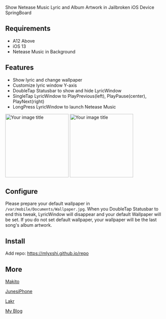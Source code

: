 Show Netease Music Lyric and Album Artwork in Jailbroken iOS Device SpringBoard

## Requirements
- A12 Above
- iOS 13 
- Netease Music in Background

## Features
- Show lyric and change wallpaper 
- Customize lyric window Y-axis
- DoubleTap Statusbar to show and hide LyricWindow
- SingleTap LyricWindow to PlayPrevious(left), PlayPause(center), PlayNext(right)
- LongPress LyricWindow to launch Netease Music

<img src="https://raw.githubusercontent.com/onewayticket255/DesktopNeteaseLyric/master/screenshot.png" alt="Your image title" width="200"/>
<img src="https://raw.githubusercontent.com/onewayticket255/DesktopNeteaseLyric/master/setting.png" alt="Your image title" width="200"/>

## Configure 
Please prepare your default wallpaper in `/var/mobile/Documents/Wallpaper.jpg`. When you DoubleTap Statusbar to end this tweak, LyricWindow will disappear and your default Wallpaper will be set. If you do not set default wallpaper, your wallpaper will be the last song's album artwork.

## Install
Add repo: https://mlyxshi.github.io/repo

## More
[Makito](https://keep.moe/2019/05/16/netease-now-playing-lldb/)

[JunesiPhone](https://github.com/JunesiPhone/XenInfo)

[Lakr](https://lab.qaq.wiki/Lakr233/ilrcoverlay)

[My Blog](https://mlyxshi.github.io/blog/2020/03/11/neteaselyric/)